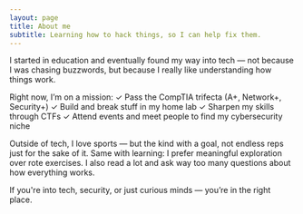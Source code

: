 ```yaml
---
layout: page
title: About me
subtitle: Learning how to hack things, so I can help fix them.
---
```


I started in education and eventually found my way into tech — not because I was chasing buzzwords, but because I really like understanding how things work.

Right now, I’m on a mission:
✓ Pass the CompTIA trifecta (A+, Network+, Security+)
✓ Build and break stuff in my home lab
✓ Sharpen my skills through CTFs
✓ Attend events and meet people to find my cybersecurity niche

Outside of tech, I love sports — but the kind with a goal, not endless reps just for the sake of it. Same with learning: I prefer meaningful exploration over rote exercises. I also read a lot and ask way too many questions about how everything works.

If you're into tech, security, or just curious minds — you’re in the right place.
